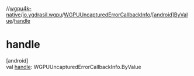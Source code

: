 //[wgpu4k-native](../../../../index.md)/[io.ygdrasil.wgpu](../../index.md)/[WGPUUncapturedErrorCallbackInfo](../index.md)/[[android]ByValue](index.md)/[handle](handle.md)

# handle

[android]\
val [handle](handle.md): WGPUUncapturedErrorCallbackInfo.ByValue